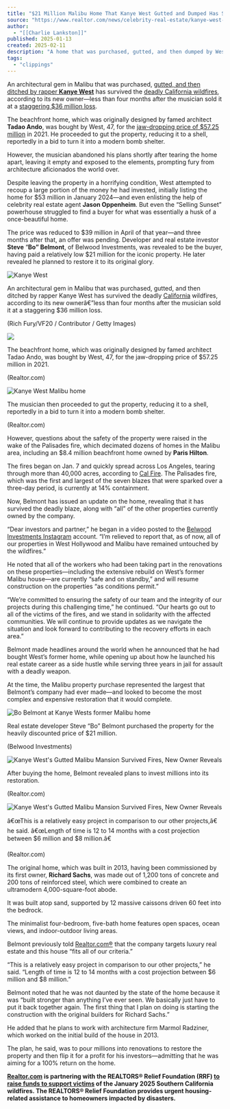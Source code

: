 ```yaml
---
title: "$21 Million Malibu Home That Kanye West Gutted and Dumped Has Survived Deadly Wildfires, New Owner Reveals"
source: "https://www.realtor.com/news/celebrity-real-estate/kanye-west-malibu-house-fires-survives/"
author:
  - "[[Charlie Lankston]]"
published: 2025-01-13
created: 2025-02-11
description: "A home that was purchased, gutted, and then dumped by West has managed to come out of the deadly wildfires unscathed."
tags:
  - "clippings"
---
```

An architectural gem in Malibu that was purchased, [gutted, and then ditched by rapper **Kanye West**](https://www.realtor.com/news/celebrity-real-estate/kanye-west-malibu-mansion-buyer-revealed/) has survived the [deadly California wildfires](https://www.realtor.com/news/real-estate-news/california-wildfires-death-toll-property-loss-updates/), according to its new owner—less than four months after the musician sold it at a [staggering $36 million loss](https://www.realtor.com/news/celebrity-real-estate/kanye-west-malibu-buyer-criminal/).

The beachfront home, which was originally designed by famed architect **Tadao Ando**, was bought by West, 47, for the [jaw-dropping price of $57.25 million](https://www.realtor.com/news/celebrity-real-estate/kanye-west-concrete-fortress-in-malibu-cut-price/) in 2021. He proceeded to gut the property, reducing it to a shell, reportedly in a bid to turn it into a modern bomb shelter.

However, the musician abandoned his plans shortly after tearing the home apart, leaving it empty and exposed to the elements, prompting fury from architecture aficionados the world over.

Despite leaving the property in a horrifying condition, West attempted to recoup a large portion of the money he had invested, initially listing the home for $53 million in January 2024—and even enlisting the help of celebrity real estate agent **Jason Oppenheim**. But even the “Selling Sunset” powerhouse struggled to find a buyer for what was essentially a husk of a once-beautiful home.

The price was reduced to $39 million in April of that year—and three months after that, an offer was pending. Developer and real estate investor **Steve** “**Bo” Belmont**, of Belwood Investments, was revealed to be the buyer, having paid a relatively low $21 million for the iconic property. He later revealed he planned to restore it to its original glory.

![Kanye West](https://na.rdcpix.com/1021069066/aa2598f1123b218fe8166861f83720d2w-c0rd-w832_q80.jpg)

An architectural gem in Malibu that was purchased, gutted, and then ditched by rapper Kanye West has survived the deadly [California](https://www.realtor.com/realestateandhomes-search/California "California") wildfires, according to its new ownerâ€”less than four months after the musician sold it at a staggering $36 million loss.

(Rich Fury/VF20 / Contributor / Getty Images)

![](https://na.rdcpix.com/5546d6e92e57149bd32e0108c90ad04fw-c2055561357rd-w832_q80.jpg)

The beachfront home, which was originally designed by famed architect Tadao Ando, was bought by West, 47, for the jaw-dropping price of $57.25 million in 2021.

(Realtor.com)

![Kanye West Malibu home](https://na.rdcpix.com/6019e794ac30aa36313fe412b5d5907bw-c2268223580rd-w832_q80.jpg)

The musician then proceeded to gut the property, reducing it to a shell, reportedly in a bid to turn it into a modern bomb shelter.

(Realtor.com)

However, questions about the safety of the property were raised in the wake of the Palisades fire, which decimated dozens of homes in the Malibu area, including an $8.4 million beachfront home owned by **Paris Hilton**.

The fires began on Jan. 7 and quickly spread across Los Angeles, tearing through more than 40,000 acres, according to [Cal Fire](https://www.fire.ca.gov/). The Palisades fire, which was the first and largest of the seven blazes that were sparked over a three-day period, is currently at 14% containment.

Now, Belmont has issued an update on the home, revealing that it has survived the deadly blaze, along with “all” of the other properties currently owned by the company.

“Dear investors and partner,” he began in a video posted to the [Belwood Investments Instagram](https://www.instagram.com/p/DExokBhSTTI/?hl=en) account. “I’m relieved to report that, as of now, all of our properties in West Hollywood and Malibu have remained untouched by the wildfires.”

He noted that all of the workers who had been taking part in the renovations on these properties—including the extensive rebuild on West’s former Malibu house—are currently “safe and on standby,” and will resume construction on the properties “as conditions permit.”

“We’re committed to ensuring the safety of our team and the integrity of our projects during this challenging time,” he continued. “Our hearts go out to all of the victims of the fires, and we stand in solidarity with the affected communities. We will continue to provide updates as we navigate the situation and look forward to contributing to the recovery efforts in each area.”

Belmont made headlines around the world when he announced that he had bought West’s former home, while opening up about how he launched his real estate career as a side hustle while serving three years in jail for assault with a deadly weapon.

At the time, the Malibu property purchase represented the largest that Belmont’s company had ever made—and looked to become the most complex and expensive restoration that it would complete.

![Bo Belmont at Kanye Wests former Malibu home](https://na.rdcpix.com/fa117551c6b23c154fa593352a1180aew-c2902918650rd-w832_q80.jpg)

Real estate developer Steve “Bo” Belmont purchased the property for the heavily discounted price of $21 million.

(Belwood Investments)

![Kanye West's Gutted Malibu Mansion Survived Fires, New Owner Reveals](https://na.rdcpix.com/0d98ca66e320a625ed71fb2bb76d5712w-c111391086rd-w832_q80.jpg)

After buying the home, Belmont revealed plans to invest millions into its restoration.

(Realtor.com)

![Kanye West's Gutted Malibu Mansion Survived Fires, New Owner Reveals](https://na.rdcpix.com/5a50483811130bad1fc7b32de4c3da40w-c1044008744rd-w832_q80.jpg)

â€œThis is a relatively easy project in comparison to our other projects,â€ he said. â€œLength of time is 12 to 14 months with a cost projection between $6 million and $8 million.â€

(Realtor.com)

The original home, which was built in 2013, having been commissioned by its first owner, **Richard Sachs**, was made out of 1,200 tons of concrete and 200 tons of reinforced steel, which were combined to create an ultramodern 4,000-square-foot abode.

It was built atop sand, supported by 12 massive caissons driven 60 feet into the bedrock.

The minimalist four-bedroom, five-bath home features open spaces, ocean views, and indoor-outdoor living areas.

Belmont previously told [Realtor.com®](http://realtor.com/) that the company targets luxury real estate and this house “fits all of our criteria.”

“This is a relatively easy project in comparison to our other projects,” he said. “Length of time is 12 to 14 months with a cost projection between $6 million and $8 million.”

Belmont noted that he was not daunted by the state of the home because it was “built stronger than anything I’ve ever seen. We basically just have to put it back together again. The first thing that I plan on doing is starting the construction with the original builders for Richard Sachs.”

He added that he plans to work with architecture firm Marmol Radziner, which worked on the initial build of the house in 2013.

The plan, he said, was to pour millions into renovations to restore the property and then flip it for a profit for his investors—admitting that he was aiming for a 100% return on the home.

**[Realtor.com](http://realtor.com/) is partnering with the REALTORS® Relief Foundation (RRF) [to raise funds to support victims](https://fundraise.givesmart.com/form/xK5t1w?parent_id=1005693&vid=1h7jvn) of the January 2025 Southern California wildfires. The REALTORS® Relief Foundation provides urgent housing-related assistance to homeowners impacted by disasters.**